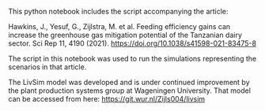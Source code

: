 This python notebook includes the script accompanying the article: 

Hawkins, J., Yesuf, G., Zijlstra, M. et al. Feeding efficiency gains can increase the greenhouse gas mitigation potential of the Tanzanian dairy sector. Sci Rep 11, 4190 (2021). https://doi.org/10.1038/s41598-021-83475-8

The script in this notebook was used to run the simulations representing the scenarios in that article. 

The LivSim model was developed and is under continued improvement by the plant production systems group at Wageningen University. 
That model can be accessed from here: https://git.wur.nl/Zijls004/livsim


